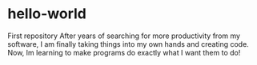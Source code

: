 # hello-world
First repository
After years of searching for more productivity from my software, I am finally taking things into my own hands and creating code. Now, Im learning to make programs do exactly what I want them to do!
